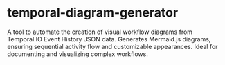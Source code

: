# temporal-diagram-generator
A tool to automate the creation of visual workflow diagrams from Temporal.IO Event History JSON data. Generates Mermaid.js diagrams, ensuring sequential activity flow and customizable appearances. Ideal for documenting and visualizing complex workflows.
